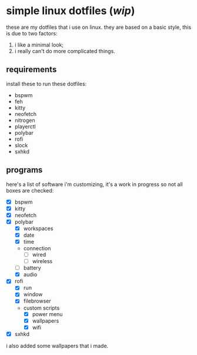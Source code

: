 # simple linux dotfiles (_wip_)

these are my dotfiles that i use on linux. they are based on a basic style, this is due to two factors:
1. i like a minimal look;
1. i really can't do more complicated things.

## requirements

install these to run these dotfiles:
+ bspwm
+ feh
+ kitty
+ neofetch
+ nitrogen
+ playerctl
+ polybar
+ rofi
+ slock
+ sxhkd

## programs

here's a list of software i'm customizing, it's a work in progress so not all boxes are checked:
+ [x] bspwm
+ [x] kitty
+ [x] neofetch
+ [x] polybar
    + [x] workspaces
    + [x] date
    + [x] time
    + connection
        + [ ] wired
        + [ ] wireless
    + [ ] battery
    + [x] audio
+ [x] rofi
    + [x] run
    + [x] window
    + [x] filebrowser
    + custom scripts
        + [x] power menu
        + [x] wallpapers
        + [x] wifi
+ [x] sxhkd

i also added some wallpapers that i made.